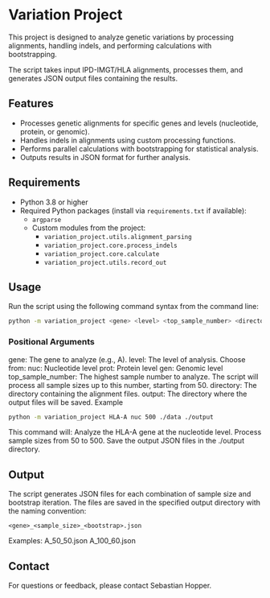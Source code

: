 # Variation Project

This project is designed to analyze genetic variations by processing alignments, handling indels, and performing calculations with bootstrapping. 

The script takes input IPD-IMGT/HLA alignments, processes them, and generates JSON output files containing the results.

## Features

- Processes genetic alignments for specific genes and levels (nucleotide, protein, or genomic).
- Handles indels in alignments using custom processing functions.
- Performs parallel calculations with bootstrapping for statistical analysis.
- Outputs results in JSON format for further analysis.

## Requirements

- Python 3.8 or higher
- Required Python packages (install via `requirements.txt` if available):
  - `argparse`
  - Custom modules from the project:
    - `variation_project.utils.alignment_parsing`
    - `variation_project.core.process_indels`
    - `variation_project.core.calculate`
    - `variation_project.utils.record_out`

## Usage

Run the script using the following command syntax from the command line:

```bash
python -m variation_project <gene> <level> <top_sample_number> <directory> <output>
```

### Positional Arguments
gene: The gene to analyze (e.g., A).
level: The level of analysis. Choose from:
nuc: Nucleotide level
prot: Protein level
gen: Genomic level
top_sample_number: The highest sample number to analyze. The script will process all sample sizes up to this number, starting from 50.
directory: The directory containing the alignment files.
output: The directory where the output files will be saved.
Example

```bash
python -m variation_project HLA-A nuc 500 ./data ./output
```

This command will:
Analyze the HLA-A gene at the nucleotide level.
Process sample sizes from 50 to 500.
Save the output JSON files in the ./output directory.

## Output
The script generates JSON files for each combination of sample size and bootstrap iteration. The files are saved in the specified output directory with the naming convention:

```file
<gene>_<sample_size>_<bootstrap>.json
```
Examples:
A_50_50.json
A_100_60.json

## Contact
For questions or feedback, please contact Sebastian Hopper.
